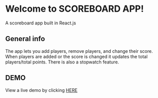 # Welcome to SCOREBOARD APP!

A scoreboard app built in React.js

## General info

The app lets you add players, remove players, and change their score. When players are added or the score is changed it updates the total players/total points. There is also a stopwatch feature.

## DEMO

View a live demo by clicking [HERE](https://scoreboard-react-pg.herokuapp.com/)
